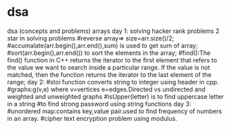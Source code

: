 # dsa
dsa (concepts and problems)
arrays
day 1:
solving hacker rank problems
2 star in solving problems
#reverse array=> size=arr.size()/2;
#accumalate(arr.begin(),arr.end(),sum) is used to get sum of array;
#sort(arr.begin(),arr.end()) to sort the elements in the array;
#find():The find() function in C++ returns the iterator to the first element that refers to the value we want to search inside a particular range. If the value is not matched, then the function returns the iterator to the last element of the range;
day 2:
#stoi function converts string to integer using <string> header in cpp.
#graphs:g(v,e) where v=vertices e=edges.Directed vs undirected and weighted and unweighted graphs
#isUpper(letter) is to find uppercase letter in a string
#to find strong password using string functions 
day 3:
#unordered map:contains key,value pair.used to find frequency of numbers in an array.
#cipher text encryption problem using modulus.
